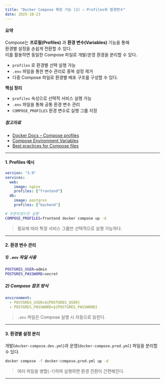 ```yaml
---
title: "Docker Compose 확장 기능 (2) – Profiles와 환경변수"
date: 2025-10-23
---
```


#### 요약  
Compose는 **프로필(Profiles)** 과 **환경 변수(Variables)** 기능을 통해  
환경별 설정을 손쉽게 전환할 수 있다.  
이를 활용하면 동일한 Compose 파일로 개발/운영 환경을 분리할 수 있다.  

* `profiles` 로 환경별 선택 실행 가능
* `.env` 파일을 통한 변수 관리로 중복 설정 제거
* 다중 Compose 파일로 환경별 배포 구조를 구성할 수 있다.


**핵심 정리**
- `profiles` 속성으로 선택적 서비스 실행 가능  
- `.env` 파일을 통해 공통 환경 변수 관리  
- `COMPOSE_PROFILES` 환경 변수로 실행 그룹 지정  

##### 참고자료
- [Docker Docs – Compose profiles](https://docs.docker.com/compose/profiles/)
- [Compose Environment Variables](https://docs.docker.com/compose/environment-variables/)
- [Best practices for Compose files](https://docs.docker.com/compose/best-practices/)

---

#### 1. Profiles 예시
```yaml
version: "3.9"
services:
  web:
    image: nginx
    profiles: ["frontend"]
  db:
    image: postgres
    profiles: ["backend"]
```

```bash
# 프론트엔드만 실행
COMPOSE_PROFILES=frontend docker compose up -d
```

> 필요에 따라 특정 서비스 그룹만 선택적으로 실행 가능하다.

---

#### 2. 환경 변수 관리

##### 1) `.env` 파일 사용

```bash
POSTGRES_USER=admin
POSTGRES_PASSWORD=secret
```

##### 2) Compose 참조 방식

```yaml
environment:
  - POSTGRES_USER=${POSTGRES_USER}
  - POSTGRES_PASSWORD=${POSTGRES_PASSWORD}
```

> `.env` 파일은 Compose 실행 시 자동으로 읽힌다.

---

#### 3. 환경별 설정 분리

개발(`docker-compose.dev.yml`)과 운영(`docker-compose.prod.yml`) 파일을 분리할 수 있다.

```bash
docker compose -f docker-compose.prod.yml up -d
```

> 여러 파일을 병합(`-f`)하여 실행하면 환경 전환이 간편해진다.

---

